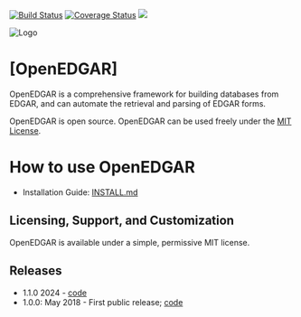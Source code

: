 [![Build Status](https://travis-ci.com/rla3rd/openedgar.svg?branch=1.0.0)](https://travis-ci.com/rla3rd/openedgar) [![Coverage Status](https://coveralls.io/repos/github/rla3rd/openedgar/badge.svg?branch=1.0.0)](https://coveralls.io/github/rla3rd/openedgar?branch=1.0.0) [![](https://tokei.rs/b1/github/rla3rd/openedgar?category=code)](https://github.com/rla3rd/openedgar)

![Logo](https://github.com/rla3rd/openedgar/assets/1039591/b5a7745f-0232-42d8-9958-bc7eab9888f8)
# [OpenEDGAR]

OpenEDGAR is a comprehensive framework for building databases from EDGAR, and can automate the retrieval and parsing of EDGAR forms.

OpenEDGAR is open source.  OpenEDGAR can be used freely under the [MIT License](LICENSE).

# How to use OpenEDGAR
* Installation Guide: [INSTALL.md](INSTALL.md)

## Licensing, Support, and Customization
OpenEDGAR is available under a simple, permissive MIT license.


## Releases
* 1.1.0  2024 - [code](https://github.com/rla3rd/openedgar/tree/1.1.0)
* 1.0.0: May 2018 - First public release; [code](https://github.com/LexPredict/openedgar/tree/1.0.0)


